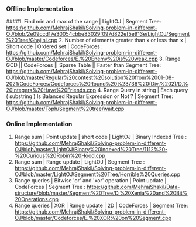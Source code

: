 ### Offline Implementation
####1. Find min and max of the range | LightOJ | Segment Tree: https://github.com/MehrajShakil/Solving-problem-in-different-OJ/blob/2e09ccd17e30054cbbe83029f097d822ef5e913e/LightOJ/Segment%20Tree/Ghajini.cpp
2. Number of elements greater than x or less than x | Short code | Ordered set | CodeForces : https://github.com/MehrajShakil/Solving-problem-in-different-OJ/blob/master/Codeforces/E.%20Enemy%20is%20weak.cpp
3. Range GCD || CodeForces || Sparse Table || Faster than Segment Tree: https://github.com/MehrajShakil/Solving-problem-in-different-OJ/blob/master/Regular%20contest%20solution%20from%2001-08-2021/CodeForces/Codeforces%20Round%20%23736%20(Div.%202)/D.%20Integers%20Have%20Friends.cpp
4. Range Query in string | Each query ( substring ) Is Balanced Regular Expression or Not ?  | Segment Tree: https://github.com/MehrajShakil/Solving-problem-in-different-OJ/blob/master/Toph/Segment%20tree/wait.cpp

### Online Implementation
1. Range sum | Point update | short code | LightOJ | Binary Indexed Tree : https://github.com/MehrajShakil/Solving-problem-in-different-OJ/blob/master/LightOJ/Binary%20Indexed%20Tree/1112%20-%20Curious%20Robin%20Hood.cpp
2. Range sum | Range update | LightOJ | Segment Tree : https://github.com/MehrajShakil/Solving-problem-in-different-OJ/blob/master/LightOJ/Segment%20Tree/Horrible%20Queries.cpp
3. Range queries | Bitwise 'or' and 'xor' operation | Point update | CodeForces | Segment Tree : https://github.com/MehrajShakil/Data-structure/blob/master/Segment%20Tree/D.%20Xenia%20and%20Bit%20Operations.cpp 
4. Range queries | XOR | Range update | 2D | CodeForces | Segment Tree: https://github.com/MehrajShakil/Solving-problem-in-different-OJ/blob/master/Codeforces/E.%20XOR%20on%20Segment.cpp
